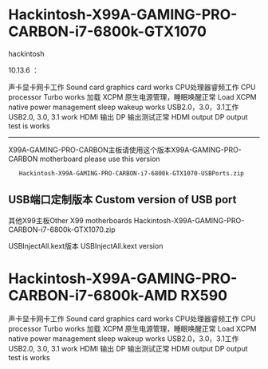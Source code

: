 # Hackintosh-X99A-GAMING-PRO-CARBON-i7-6800k-GTX1070


hackintosh


10.13.6 ：

声卡显卡网卡工作
Sound card graphics card works
CPU处理器睿频工作
CPU processor Turbo works
加载 XCPM 原生电源管理，睡眠唤醒正常
Load XCPM native power management sleep wakeup works
USB2.0，3.0，3.1工作
USB2.0, 3.0, 3.1 work
HDMI 输出 DP 输出测试正常
HDMI output DP output test is works

----------------------------------

X99A-GAMING-PRO-CARBON主板请使用这个版本X99A-GAMING-PRO-CARBON motherboard please use this version

       Hackintosh-X99A-GAMING-PRO-CARBON-i7-6800k-GTX1070-USBPorts.zip
       
USB端口定制版本
Custom version of USB port
----------------------------------

其他X99主板Other X99 motherboards
       Hackintosh-X99A-GAMING-PRO-CARBON-i7-6800k-GTX1070.zip
       
USBInjectAll.kext版本
USBInjectAll.kext version

# Hackintosh-X99A-GAMING-PRO-CARBON-i7-6800k-AMD RX590

声卡显卡网卡工作
Sound card graphics card works
CPU处理器睿频工作
CPU processor Turbo works
加载 XCPM 原生电源管理，睡眠唤醒正常
Load XCPM native power management sleep wakeup works
USB2.0，3.0，3.1工作
USB2.0, 3.0, 3.1 work
HDMI 输出 DP 输出测试正常
HDMI output DP output test is works



